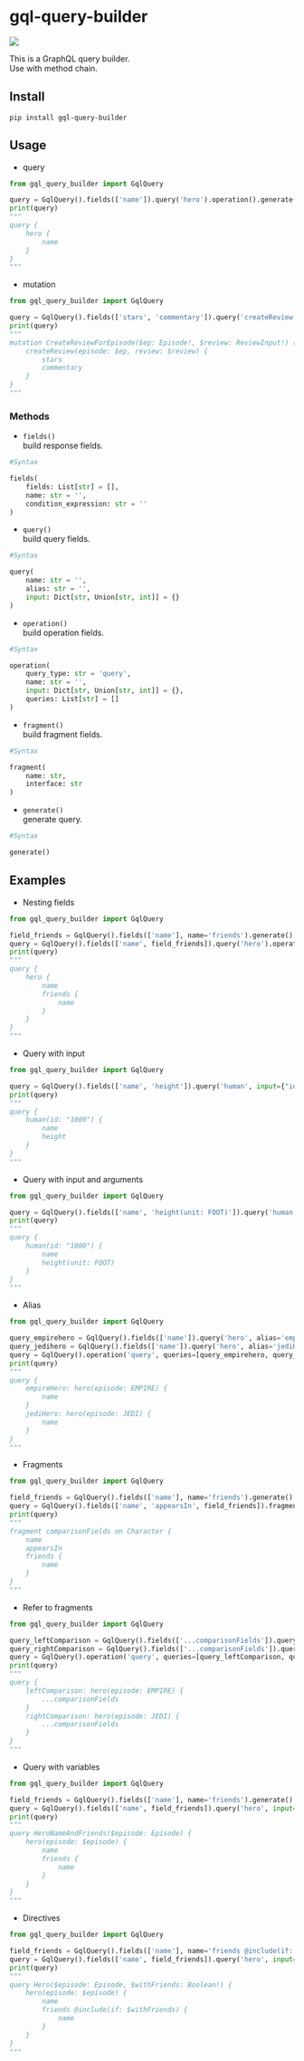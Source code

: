 # gql-query-builder

![](https://github.com/youyo/gql-query-builder/workflows/Publish%20python%20package/badge.svg)

This is a GraphQL query builder.  
Use with method chain.

## Install

```
pip install gql-query-builder
```

## Usage

- query

```python
from gql_query_builder import GqlQuery

query = GqlQuery().fields(['name']).query('hero').operation().generate()
print(query)
"""
query {
    hero {
        name
    }
}
"""
```

- mutation

```python
from gql_query_builder import GqlQuery

query = GqlQuery().fields(['stars', 'commentary']).query('createReview', input={"episode": "$ep", "review": "$review"}).operation('mutation', name='CreateReviewForEpisode', input={"$ep": "Episode!", "$review": "ReviewInput!"}).generate()
print(query)
"""
mutation CreateReviewForEpisode($ep: Episode!, $review: ReviewInput!) {
    createReview(episode: $ep, review: $review) {
        stars
        commentary
    }
}
"""
```

### Methods

- `fields()`  
  build response fields.

```python
#Syntax

fields(
    fields: List[str] = [],
    name: str = '',
    condition_expression: str = ''
)
```

- `query()`  
  build query fields.

```python
#Syntax

query(
    name: str = '',
    alias: str = '',
    input: Dict[str, Union[str, int]] = {}
)
```

- `operation()`  
  build operation fields.

```python
#Syntax

operation(
    query_type: str = 'query',
    name: str = '',
    input: Dict[str, Union[str, int]] = {},
    queries: List[str] = []
)
```

- `fragment()`  
  build fragment fields.

```python
#Syntax

fragment(
    name: str,
    interface: str
)
```

- `generate()`  
  generate query.

```python
#Syntax

generate()
```

## Examples

- Nesting fields

```python
from gql_query_builder import GqlQuery

field_friends = GqlQuery().fields(['name'], name='friends').generate()
query = GqlQuery().fields(['name', field_friends]).query('hero').operation('query').generate()
print(query)
"""
query {
    hero {
        name
        friends {
            name
        }
    }
}
"""
```

- Query with input

```python
from gql_query_builder import GqlQuery

query = GqlQuery().fields(['name', 'height']).query('human', input={"id": '"1000"'}).operation().generate()
print(query)
"""
query {
    human(id: "1000") {
        name
        height
    }
}
"""
```

- Query with input and arguments

```python
from gql_query_builder import GqlQuery

query = GqlQuery().fields(['name', 'height(unit: FOOT)']).query('human', input={"id": '"1000"'}).operation().generate()
print(query)
"""
query {
    human(id: "1000") {
        name
        height(unit: FOOT)
    }
}
"""
```

- Alias

```python
from gql_query_builder import GqlQuery

query_empirehero = GqlQuery().fields(['name']).query('hero', alias='empireHero', input={"episode": 'EMPIRE'}).generate()
query_jedihero = GqlQuery().fields(['name']).query('hero', alias='jediHero', input={"episode": 'JEDI'}).generate()
query = GqlQuery().operation('query', queries=[query_empirehero, query_jedihero]).generate()
print(query)
"""
query {
    empireHero: hero(episode: EMPIRE) {
        name
    }
    jediHero: hero(episode: JEDI) {
        name
    }
}
"""
```

- Fragments

```python
from gql_query_builder import GqlQuery

field_friends = GqlQuery().fields(['name'], name='friends').generate()
query = GqlQuery().fields(['name', 'appearsIn', field_friends]).fragment('comparisonFields', 'Character').generate()
print(query)
"""
fragment comparisonFields on Character {
    name
    appearsIn
    friends {
        name
    }
}
"""
```

- Refer to fragments

```python
from gql_query_builder import GqlQuery

query_leftComparison = GqlQuery().fields(['...comparisonFields']).query('hero', alias='leftComparison', input={"episode": "EMPIRE"}).generate()
query_rightComparison = GqlQuery().fields(['...comparisonFields']).query('hero', alias='rightComparison', input={"episode": "JEDI"}).generate()
query = GqlQuery().operation('query', queries=[query_leftComparison, query_rightComparison]).generate()
print(query)
"""
query {
    leftComparison: hero(episode: EMPIRE) {
        ...comparisonFields
    }
    rightComparison: hero(episode: JEDI) {
        ...comparisonFields
    }
}
"""
```

- Query with variables

```python
from gql_query_builder import GqlQuery

field_friends = GqlQuery().fields(['name'], name='friends').generate()
query = GqlQuery().fields(['name', field_friends]).query('hero', input={"episode": "$episode"}).operation('query', name='HeroNameAndFriends', input={"$episode": "Episode"}).generate()
print(query)
"""
query HeroNameAndFriends($episode: Episode) {
    hero(episode: $episode) {
        name
        friends {
            name
        }
    }
}
"""
```

- Directives

```python
from gql_query_builder import GqlQuery

field_friends = GqlQuery().fields(['name'], name='friends @include(if: $withFriends)').generate()
query = GqlQuery().fields(['name', field_friends]).query('hero', input={"episode": "$episode"}).operation('query', name='Hero', input={"$episode": "Episode", "$withFriends": "Boolean!"}).generate()
print(query)
"""
query Hero($episode: Episode, $withFriends: Boolean!) {
    hero(episode: $episode) {
        name
        friends @include(if: $withFriends) {
            name
        }
    }
}
"""
```
